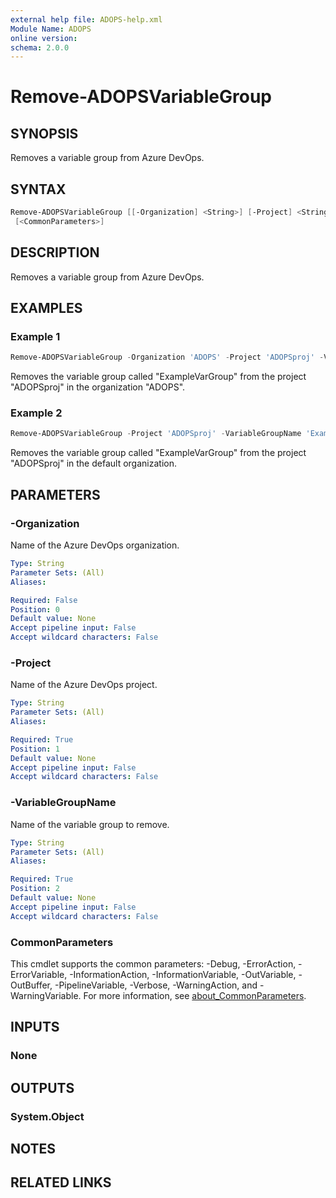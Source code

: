 ```yaml
---
external help file: ADOPS-help.xml
Module Name: ADOPS
online version:
schema: 2.0.0
---
```


# Remove-ADOPSVariableGroup

## SYNOPSIS

Removes a variable group from Azure DevOps.

## SYNTAX

```powershell
Remove-ADOPSVariableGroup [[-Organization] <String>] [-Project] <String> [-VariableGroupName] <String>
 [<CommonParameters>]
```

## DESCRIPTION

Removes a variable group from Azure DevOps.

## EXAMPLES

### Example 1

```powershell
Remove-ADOPSVariableGroup -Organization 'ADOPS' -Project 'ADOPSproj' -VariableGroupName 'ExampleVarGroup'
```

Removes the variable group called "ExampleVarGroup" from the project "ADOPSproj" in the organization "ADOPS".

### Example 2

```powershell
Remove-ADOPSVariableGroup -Project 'ADOPSproj' -VariableGroupName 'ExampleVarGroup'
```

Removes the variable group called "ExampleVarGroup" from the project "ADOPSproj" in the default organization.

## PARAMETERS

### -Organization

Name of the Azure DevOps organization.

```yaml
Type: String
Parameter Sets: (All)
Aliases:

Required: False
Position: 0
Default value: None
Accept pipeline input: False
Accept wildcard characters: False
```

### -Project

Name of the Azure DevOps project.

```yaml
Type: String
Parameter Sets: (All)
Aliases:

Required: True
Position: 1
Default value: None
Accept pipeline input: False
Accept wildcard characters: False
```

### -VariableGroupName

Name of the variable group to remove.

```yaml
Type: String
Parameter Sets: (All)
Aliases:

Required: True
Position: 2
Default value: None
Accept pipeline input: False
Accept wildcard characters: False
```

### CommonParameters

This cmdlet supports the common parameters: -Debug, -ErrorAction, -ErrorVariable, -InformationAction, -InformationVariable, -OutVariable, -OutBuffer, -PipelineVariable, -Verbose, -WarningAction, and -WarningVariable. For more information, see [about_CommonParameters](http://go.microsoft.com/fwlink/?LinkID=113216).

## INPUTS

### None

## OUTPUTS

### System.Object

## NOTES

## RELATED LINKS
